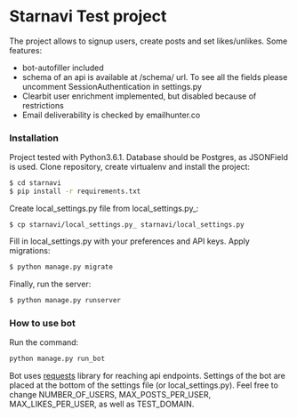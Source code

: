 # Starnavi Test project
The project allows to signup users, create posts and set likes/unlikes. Some features:
  - bot-autofiller included
  - schema of an api is available at /schema/ url. To see all the fields please uncomment SessionAuthentication in settings.py
  - Clearbit user enrichment implemented, but disabled because of restrictions
  - Email deliverability is checked by emailhunter.co

### Installation

Project tested with Python3.6.1. Database should be Postgres, as JSONField is used.
Clone repository, create virtualenv and install the project:

```sh
$ cd starnavi
$ pip install -r requirements.txt
```
Create local_settings.py file from local_settings.py_:
```$sh
$ cp starnavi/local_settings.py_ starnavi/local_settings.py
```
Fill in local_settings.py with your preferences and API keys.
Apply migrations:
```sh
$ python manage.py migrate
```
Finally, run the server:
```sh
$ python manage.py runserver
```
### How to use bot
Run the command:
```sh
python manage.py run_bot
```
Bot uses [requests](https://github.com/kennethreitz/requests) library for reaching api endpoints. Settings of the bot are placed at the bottom of the settings file (or local_settings.py). Feel free to change NUMBER_OF_USERS, MAX_POSTS_PER_USER, MAX_LIKES_PER_USER, as well as TEST_DOMAIN.
